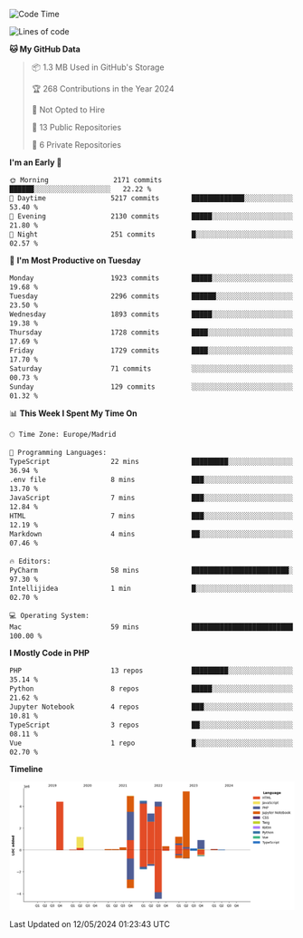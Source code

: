 <!--START_SECTION:waka-->
![Code Time](http://img.shields.io/badge/Code%20Time-153%20hrs%2037%20mins-blue)

![Lines of code](https://img.shields.io/badge/From%20Hello%20World%20I%27ve%20Written-31.3%20million%20lines%20of%20code-blue)

**🐱 My GitHub Data** 

> 📦 1.3 MB Used in GitHub's Storage 
 > 
> 🏆 268 Contributions in the Year 2024
 > 
> 🚫 Not Opted to Hire
 > 
> 📜 13 Public Repositories 
 > 
> 🔑 6 Private Repositories 
 > 
**I'm an Early 🐤** 

```text
🌞 Morning                2171 commits        ██████░░░░░░░░░░░░░░░░░░░   22.22 % 
🌆 Daytime                5217 commits        █████████████░░░░░░░░░░░░   53.40 % 
🌃 Evening                2130 commits        █████░░░░░░░░░░░░░░░░░░░░   21.80 % 
🌙 Night                  251 commits         █░░░░░░░░░░░░░░░░░░░░░░░░   02.57 % 
```
📅 **I'm Most Productive on Tuesday** 

```text
Monday                   1923 commits        █████░░░░░░░░░░░░░░░░░░░░   19.68 % 
Tuesday                  2296 commits        ██████░░░░░░░░░░░░░░░░░░░   23.50 % 
Wednesday                1893 commits        █████░░░░░░░░░░░░░░░░░░░░   19.38 % 
Thursday                 1728 commits        ████░░░░░░░░░░░░░░░░░░░░░   17.69 % 
Friday                   1729 commits        ████░░░░░░░░░░░░░░░░░░░░░   17.70 % 
Saturday                 71 commits          ░░░░░░░░░░░░░░░░░░░░░░░░░   00.73 % 
Sunday                   129 commits         ░░░░░░░░░░░░░░░░░░░░░░░░░   01.32 % 
```


📊 **This Week I Spent My Time On** 

```text
🕑︎ Time Zone: Europe/Madrid

💬 Programming Languages: 
TypeScript               22 mins             █████████░░░░░░░░░░░░░░░░   36.94 % 
.env file                8 mins              ███░░░░░░░░░░░░░░░░░░░░░░   13.70 % 
JavaScript               7 mins              ███░░░░░░░░░░░░░░░░░░░░░░   12.84 % 
HTML                     7 mins              ███░░░░░░░░░░░░░░░░░░░░░░   12.19 % 
Markdown                 4 mins              ██░░░░░░░░░░░░░░░░░░░░░░░   07.46 % 

🔥 Editors: 
PyCharm                  58 mins             ████████████████████████░   97.30 % 
Intellijidea             1 min               █░░░░░░░░░░░░░░░░░░░░░░░░   02.70 % 

💻 Operating System: 
Mac                      59 mins             █████████████████████████   100.00 % 
```

**I Mostly Code in PHP** 

```text
PHP                      13 repos            █████████░░░░░░░░░░░░░░░░   35.14 % 
Python                   8 repos             █████░░░░░░░░░░░░░░░░░░░░   21.62 % 
Jupyter Notebook         4 repos             ███░░░░░░░░░░░░░░░░░░░░░░   10.81 % 
TypeScript               3 repos             ██░░░░░░░░░░░░░░░░░░░░░░░   08.11 % 
Vue                      1 repo              █░░░░░░░░░░░░░░░░░░░░░░░░   02.70 % 
```



**Timeline**

![Lines of Code chart](https://raw.githubusercontent.com/danisoronellas/danisoronellas/main/assets/bar_graph.png)


 Last Updated on 12/05/2024 01:23:43 UTC
<!--END_SECTION:waka-->
